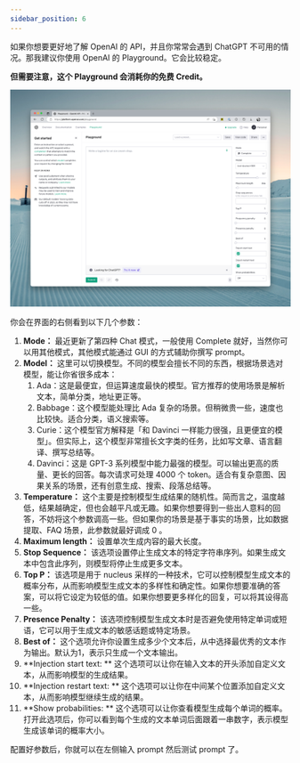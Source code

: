 ```yaml
---
sidebar_position: 6
---
```

<head>
  <script defer="defer" src="https://embed.trydyno.com/embedder.js"></script>
  <link href="https://embed.trydyno.com/embedder.css" rel="stylesheet" />
</head>


如果你想要更好地了解 OpenAI 的 API，并且你常常会遇到 ChatGPT 不可用的情况。那我建议你使用 OpenAI 的 Playground。它会比较稳定。

**但需要注意，这个 Playground 会消耗你的免费 Credit。**

![OpenAIPlayground001.png](./assets/OpenAIPlayground001.png)

你会在界面的右侧看到以下几个参数：

1. **Mode：** 最近更新了第四种 Chat 模式，一般使用 Complete 就好，当然你可以用其他模式，其他模式能通过 GUI 的方式辅助你撰写 prompt。
2. **Model：** 这里可以切换模型。不同的模型会擅长不同的东西，根据场景选对模型，能让你省很多成本：
   1. Ada：这是最便宜，但运算速度最快的模型。官方推荐的使用场景是解析文本，简单分类，地址更正等。
   2. Babbage：这个模型能处理比 Ada 复杂的场景。但稍微贵一些，速度也比较快。适合分类，语义搜索等。
   3. Curie：这个模型官方解释是「和 Davinci 一样能力很强，且更便宜的模型」。但实际上，这个模型非常擅长文字类的任务，比如写文章、语言翻译、撰写总结等。
   4. Davinci：这是 GPT-3 系列模型中能力最强的模型。可以输出更高的质量、更长的回答。每次请求可处理 4000 个 token。适合有复杂意图、因果关系的场景，还有创意生成、搜索、段落总结等。
3. **Temperature：** 这个主要是控制模型生成结果的随机性。简而言之，温度越低，结果越确定，但也会越平凡或无趣。如果你想要得到一些出人意料的回答，不妨将这个参数调高一些。但如果你的场景是基于事实的场景，比如数据提取、FAQ 场景，此参数就最好调成 0 。
4. **Maximum length：** 设置单次生成内容的最大长度。
5. **Stop Sequence：** 该选项设置停止生成文本的特定字符串序列。如果生成文本中包含此序列，则模型将停止生成更多文本。
6. **Top P：** 该选项是用于 nucleus 采样的一种技术，它可以控制模型生成文本的概率分布，从而影响模型生成文本的多样性和确定性。如果你想要准确的答案，可以将它设定为较低的值。如果你想要更多样化的回复，可以将其设得高一些。
7. **Presence Penalty：** 该选项控制模型生成文本时是否避免使用特定单词或短语，它可以用于生成文本的敏感话题或特定场景。
8. **Best of：** 这个选项允许你设置生成多少个文本后，从中选择最优秀的文本作为输出。默认为1，表示只生成一个文本输出。
9. **Injection start text: ** 这个选项可以让你在输入文本的开头添加自定义文本，从而影响模型的生成结果。
10. **Injection restart text: ** 这个选项可以让你在中间某个位置添加自定义文本，从而影响模型继续生成的结果。
11. **Show probabilities: ** 这个选项可以让你查看模型生成每个单词的概率。打开此选项后，你可以看到每个生成的文本单词后面跟着一串数字，表示模型生成该单词的概率大小。

配置好参数后，你就可以在左侧输入 prompt 然后测试 prompt 了。

